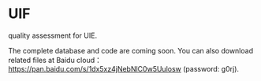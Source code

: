 # UIF
quality assessment for UIE.

The complete database and code are coming soon. You can also download related files at Baidu cloud：
https://pan.baidu.com/s/1dx5xz4jNebNlC0w5Uulosw  (password: g0rj).




